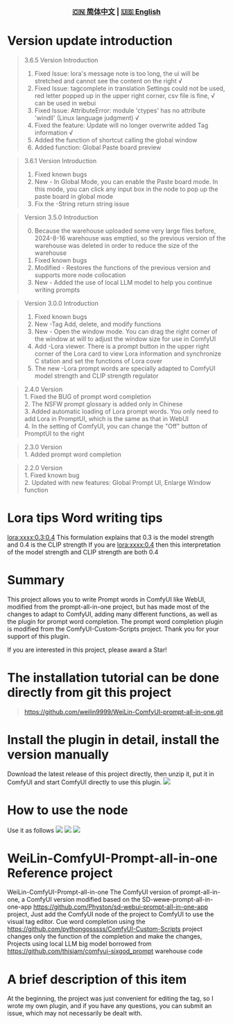 <div align="center">
  
### [🇨🇳 简体中文](README.md) | [🇺🇸 English](README_EN.md)

</div>

# Version update introduction

> 3.6.5 Version Introduction
>
> 1. Fixed Issue: lora's message note is too long, the ui will be stretched and cannot see the content on the right √
> 2. Fixed Issue: tagcomplete in translation Settings could not be used, red letter popped up in the upper right corner, csv file is fine, √ can be used in webui
> 3. Fixed Issue: AttributeError: module 'ctypes' has no attribute 'windll' (Linux language judgment) √
> 4. Fixed the feature: Update will no longer overwrite added Tag information √
> 5. Added the function of shortcut calling the global window
> 6. Added function: Global Paste board preview

> 3.6.1 Version Introduction
>
> 1. Fixed known bugs
> 2. New - In Global Mode, you can enable the Paste board mode. In this mode, you can click any input box in the node to pop up the paste board in global mode
> 3. Fix the -String return string issue

> Version 3.5.0 Introduction
>
> 0. Because the warehouse uploaded some very large files before, 2024-8-16 warehouse was emptied, so the previous version of the warehouse was deleted in order to reduce the size of the warehouse
> 1. Fixed known bugs
> 2. Modified - Restores the functions of the previous version and supports more node collocation
> 3. New - Added the use of local LLM model to help you continue writing prompts

> Version 3.0.0 Introduction
>
> 1. Fixed known bugs
> 2. New -Tag Add, delete, and modify functions
> 3. New - Open the window mode. You can drag the right corner of the window at will to adjust the window size for use in ComfyUI
> 4. Add -Lora viewer. There is a prompt button in the upper right corner of the Lora card to view Lora information and synchronize C station and set the functions of Lora cover
> 5. The new -Lora prompt words are specially adapted to ComfyUI model strength and CLIP strength regulator

> 2.4.0 Version</br>1. Fixed the BUG of prompt word completion </br>2. The NSFW prompt glossary is added only in Chinese </br>3. Added automatic loading of Lora prompt words. You only need to add Lora in PromptUI, which is the same as that in WebUI </br>4. In the setting of ComfyUI, you can change the "Off" button of PromptUI to the right

> 2.3.0 Version</br>1. Added prompt word completion

> 2.2.0 Version </br>1. Fixed known bug</br>2. Updated with new features: Global Prompt UI, Enlarge Window function

# Lora tips Word writing tips

<lora:xxxx:0.3:0.4> This formulation explains that 0.3 is the model strength and 0.4 is the CLIP strength
If you are <lora:xxxx:0.4> then this interpretation of the model strength and CLIP strength are both 0.4

# Summary

This project allows you to write Prompt words in ComfyUI like WebUI, modified from the prompt-all-in-one project, but has made most of the changes to adapt to ComfyUI, adding many different functions, as well as the plugin for prompt word completion. The prompt word completion plugin is modified from the ComfyUI-Custom-Scripts project. Thank you for your support of this plugin.

If you are interested in this project, please award a Star!

# The installation tutorial can be done directly from git this project

> https://github.com/weilin9999/WeiLin-ComfyUI-prompt-all-in-one.git

# Install the plugin in detail, install the version manually

Download the latest release of this project directly, then unzip it, put it in ComfyUI and start ComfyUI directly to use this plugin.
![](https://github.com/weilin9999/WeiLin-ComfyUI-prompt-all-in-one/blob/master/step/1.png)

# How to use the node

Use it as follows
![](https://github.com/weilin9999/WeiLin-ComfyUI-prompt-all-in-one/blob/master/step/2.png)
![](https://github.com/weilin9999/WeiLin-ComfyUI-prompt-all-in-one/blob/master/step/3.png)
![](https://github.com/weilin9999/WeiLin-ComfyUI-prompt-all-in-one/blob/master/step/4.png)

# WeiLin-ComfyUI-Prompt-all-in-one Reference project

WeiLin-ComfyUI-Prompt-all-in-one The ComfyUI version of prompt-all-in-one, a ComfyUI version modified based on the SD-wewe-prompt-all-in-one-app https://github.com/Physton/sd-webui-prompt-all-in-one-app project, Just add the ComfyUI node of the project to ComfyUI to use the visual tag editor. Cue word completion using the https://github.com/pythongosssss/ComfyUI-Custom-Scripts project changes only the function of the completion and make the changes, Projects using local LLM big model borrowed from https://github.com/thisjam/comfyui-sixgod_prompt warehouse code

# A brief description of this item

At the beginning, the project was just convenient for editing the tag, so I wrote my own plugin, and if you have any questions, you can submit an issue, which may not necessarily be dealt with.
